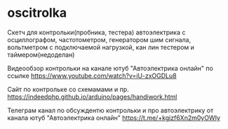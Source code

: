# oscitrolka

Скетч для контрольки(пробника, тестера) автоэлектрика с осциллографом, частотометром, генератором шим сигнала, вольтметром с подключаемой нагрузкой, кан лин тестером и таймером(недоделан)

Видеообзор контрольки на канале ютуб "Автоэлектрика онлайн" по ссылке https://www.youtube.com/watch?v=iU-zxOGDLu8

Сайт по контрольке со схемамами и пр. https://indeedphp.github.io/arduino/pages/handiwork.html

Телеграм канал по обсуждентю контрольки и про автоэлектрику от канала ютуб "Автоэлектрика онлайн"  https://t.me/+kgjzf6Xn2m0yOWIy